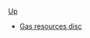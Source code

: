 <!-- gas resource discipline sidebar.md -->
[Up](../../)

* [Gas resources disc](gas_resource_disc)

